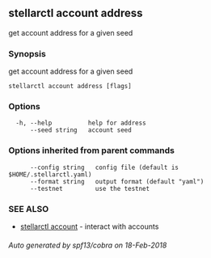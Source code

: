 ## stellarctl account address

get account address for a given seed

### Synopsis


get account address for a given seed

```
stellarctl account address [flags]
```

### Options

```
  -h, --help          help for address
      --seed string   account seed
```

### Options inherited from parent commands

```
      --config string   config file (default is $HOME/.stellarctl.yaml)
      --format string   output format (default "yaml")
      --testnet         use the testnet
```

### SEE ALSO
* [stellarctl account](stellarctl_account.md)	 - interact with accounts

###### Auto generated by spf13/cobra on 18-Feb-2018
